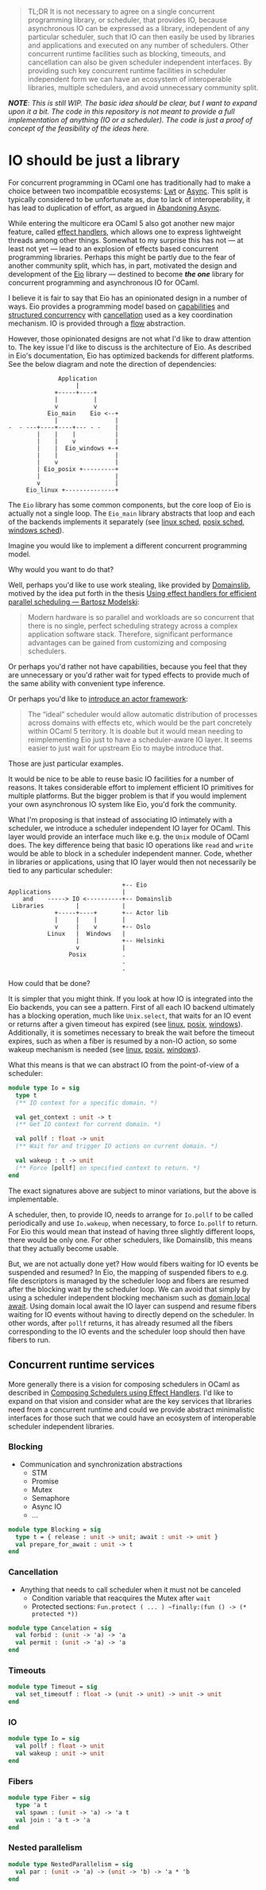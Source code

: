 > TL;DR It is not necessary to agree on a single concurrent programming library,
> or scheduler, that provides IO, because asynchronous IO can be expressed as a
> library, independent of any particular scheduler, such that IO can then easily
> be used by libraries and applications and executed on any number of
> schedulers. Other concurrent runtime facilities such as blocking, timeouts,
> and cancellation can also be given scheduler independent interfaces. By
> providing such key concurrent runtime facilities in scheduler independent form
> we can have an ecosystem of interoperable libraries, multiple schedulers, and
> avoid unnecessary community split.

**_NOTE_**: _This is still WIP. The basic idea should be clear, but I want to
expand upon it a bit. The code in this repository is not meant to provide a full
implementation of anything (IO or a scheduler). The code is just a proof of
concept of the feasibility of the ideas here._

# IO should be just a library

For concurrent programming in OCaml one has traditionally had to make a choice
between two incompatible ecosystems:
[Lwt](https://ocsigen.org/lwt/latest/manual/manual) or
[Async](https://opensource.janestreet.com/async/). This split is typically
considered to be unfortunate as, due to lack of interoperability, it has lead to
duplication of effort, as argued in
[Abandoning Async](http://rgrinberg.com/posts/abandoning-async/).

While entering the multicore era OCaml 5 also got another new major feature,
called [effect handlers](https://v2.ocaml.org/manual/effects.html), which allows
one to express lightweight threads among other things. Somewhat to my surprise
this has not &mdash; at least not yet &mdash; lead to an explosion of effects
based concurrent programming libraries. Perhaps this might be partly due to the
fear of another community split, which has, in part, motivated the design and
development of the [Eio](https://github.com/ocaml-multicore/eio#readme) library
&mdash; destined to become **_the one_** library for concurrent programming and
asynchronous IO for OCaml.

I believe it is fair to say that Eio has an opinionated design in a number of
ways. Eio provides a programming model based on
[capabilities](https://github.com/ocaml-multicore/eio#design-note-capabilities)
and [structured concurrency](https://github.com/ocaml-multicore/eio#switches)
with [cancellation](https://github.com/ocaml-multicore/eio#switches) used as a
key coordination mechanism. IO is provided through a
[flow](https://ocaml-multicore.github.io/eio/eio/Eio/Flow/index.html)
abstraction.

However, those opinionated designs are not what I'd like to draw attention to.
The key issue I'd like to discuss is the architecture of Eio. As described in
Eio's documentation, Eio has optimized backends for different platforms. See the
below diagram and note the direction of dependencies:

```
              Application
                   |
             +-----+----+
             |          |
             v          v
           Eio_main    Eio <--+
             |                |
-  - ---+----+----+--- - -    |
        |    |    |           |
        |    |    v           |
        |    |  Eio_windows +-+
        |    |                |
        |    v                |
        | Eio_posix +---------+
        |                     |
        v                     |
     Eio_linux +--------------+
```

The `Eio` library has some common components, but the core loop of Eio is
actually not a single loop. The `Eio_main` library abstracts that loop and each
of the backends implements it separately (see
[linux sched](https://github.com/ocaml-multicore/eio/blob/75c27bf50e986cc80bdcd1932a48286b56ab620f/lib_eio_linux/sched.ml#L387),
[posix sched](https://github.com/ocaml-multicore/eio/blob/75c27bf50e986cc80bdcd1932a48286b56ab620f/lib_eio_posix/sched.ml#L314),
[windows sched](https://github.com/ocaml-multicore/eio/blob/75c27bf50e986cc80bdcd1932a48286b56ab620f/lib_eio_windows/sched.ml#L318)).

Imagine you would like to implement a different concurrent programming model.

Why would you want to do that?

Well, perhaps you'd like to use work stealing, like provided by
[Domainslib](https://github.com/ocaml-multicore/domainslib#readme), motived by
the idea put forth in the thesis
[Using effect handlers for efficient parallel scheduling &mdash; Bartosz Modelski](https://k-lifo.com/mphil.pdf):

> Modern hardware is so parallel and workloads are so concurrent that there is
> no single, perfect scheduling strategy across a complex application software
> stack. Therefore, significant performance advantages can be gained from
> customizing and composing schedulers.

Or perhaps you'd rather not have capabilities, because you feel that they are
unnecessary or you'd rather wait for typed effects to provide much of the same
ability with convenient type inference.

Or perhaps you'd like to
[introduce an actor framework](https://discuss.ocaml.org/t/rfc-for-a-distributed-process-actor-model-library/12004/5):

> The “ideal” scheduler would allow automatic distribution of processes across
> domains with effects etc, which would be the part concretely within OCaml 5
> territory. It is doable but it would mean needing to reimplementing Eio just
> to have a scheduler-aware IO layer. It seems easier to just wait for upstream
> Eio to maybe introduce that.

Those are just particular examples. <!-- selective IO primitives, better
support for parallelism, ... -->

It would be nice to be able to reuse basic IO facilities for a number of
reasons. It takes considerable effort to implement efficient IO primitives for
multiple platforms. But the bigger problem is that if you would implement your
own asynchronous IO system like Eio, you'd fork the community.

What I'm proposing is that instead of associating IO intimately with a
scheduler, we introduce a scheduler independent IO layer for OCaml. This layer
would provide an interface much like e.g. the `Unix` module of OCaml does. The
key difference being that basic IO operations like `read` and `write` would be
able to block in a scheduler independent manner. Code, whether in libraries or
applications, using that IO layer would then not necessarily be tied to any
particular scheduler:

```
                                +-- Eio
Applications                    |
    and    -----> IO <----------+-- Domainslib
 Libraries         |            |
             +-----+----+       +-- Actor lib
             |     |    |       |
             v     |    v       +-- Oslo
           Linux   |  Windows   |
                   |            +-- Helsinki
                   v            |
                 Posix          .
                                .
                                .
```

How could that be done?

It is simpler that you might think. If you look at how IO is integrated into the
Eio backends, you can see a pattern. First of all each IO backend ultimately has
a blocking operation, much like `Unix.select`, that waits for an IO event or
returns after a given timeout has expired (see
[linux](https://github.com/ocaml-multicore/eio/blob/75c27bf50e986cc80bdcd1932a48286b56ab620f/lib_eio_linux/sched.ml#L246),
[posix](https://github.com/ocaml-multicore/eio/blob/75c27bf50e986cc80bdcd1932a48286b56ab620f/lib_eio_posix/sched.ml#L206),
[windows](https://github.com/ocaml-multicore/eio/blob/75c27bf50e986cc80bdcd1932a48286b56ab620f/lib_eio_windows/sched.ml#L211)).
Additionally, it is sometimes necessary to break the wait before the timeout
expires, such as when a fiber is resumed by a non-IO action, so some wakeup
mechanism is needed (see
[linux](https://github.com/ocaml-multicore/eio/blob/75c27bf50e986cc80bdcd1932a48286b56ab620f/lib_eio_linux/sched.ml#L86),
[posix](https://github.com/ocaml-multicore/eio/blob/75c27bf50e986cc80bdcd1932a48286b56ab620f/lib_eio_posix/sched.ml#L71),
[windows](https://github.com/ocaml-multicore/eio/blob/75c27bf50e986cc80bdcd1932a48286b56ab620f/lib_eio_windows/sched.ml#L82)).

What this means is that we can abstract IO from the point-of-view of a
scheduler:

```ocaml
module type Io = sig
  type t
  (** IO context for a specific domain. *)

  val get_context : unit -> t
  (** Get IO context for current domain. *)

  val pollf : float -> unit
  (** Wait for and trigger IO actions on current domain. *)

  val wakeup : t -> unit
  (** Force [pollf] on specified context to return. *)
end
```

The exact signatures above are subject to minor variations, but the above is
implementable.

A scheduler, then, to provide IO, needs to arrange for `Io.pollf` to be called
periodically and use `Io.wakeup`, when necessary, to force `Io.pollf` to return.
For Eio this would mean that instead of having three slightly different loops,
there would be only one. For other schedulers, like Domainslib, this means that
they actually become usable.

But, we are not actually done yet? How would fibers waiting for IO events be
suspended and resumed? In Eio, the mapping of suspended fibers to e.g. file
descriptors is managed by the scheduler loop and fibers are resumed after the
blocking wait by the scheduler loop. We can avoid that simply by using a
scheduler independent blocking mechanism such as
[domain local await](https://github.com/ocaml-multicore/domain-local-await/#readme).
Using domain local await the IO layer can suspend and resume fibers waiting for
IO events without having to directly depend on the scheduler. In other words,
after `pollf` returns, it has already resumed all the fibers corresponding to
the IO events and the scheduler loop should then have fibers to run.

## Concurrent runtime services

More generally there is a vision for composing schedulers in OCaml as described
in
[Composing Schedulers using Effect Handlers](https://kcsrk.info/papers/compose_ocaml22.pdf).
I'd like to expand on that vision and consider what are the key services that
libraries need from a concurrent runtime and could we provide abstract
minimalistic interfaces for those such that we could have an ecosystem of
interoperable scheduler independent libraries.

### Blocking

- Communication and synchronization abstractions
  - STM
  - Promise
  - Mutex
  - Semaphore
  - Async IO
  - ...

```ocaml
module type Blocking = sig
  type t = { release : unit -> unit; await : unit -> unit }
  val prepare_for_await : unit -> t
end
```

### Cancellation

- Anything that needs to call scheduler when it must not be canceled
  - Condition variable that reacquires the Mutex after `wait`
  - Protected sections:
    `Fun.protect ( ... ) ~finally:(fun () -> (* protected *))`

```ocaml
module type Cancelation = sig
  val forbid : (unit -> 'a) -> 'a
  val permit : (unit -> 'a) -> 'a
end
```

### Timeouts

```ocaml
module type Timeout = sig
  val set_timeoutf : float -> (unit -> unit) -> unit -> unit
end
```

### IO

```ocaml
module type Io = sig
  val pollf : float -> unit
  val wakeup : unit -> unit
end
```

### Fibers

```ocaml
module type Fiber = sig
  type 'a t
  val spawn : (unit -> 'a) -> 'a t
  val join : 'a t -> 'a
end
```

### Nested parallelism

```ocaml
module type NestedParallelism = sig
  val par : (unit -> 'a) -> (unit -> 'b) -> 'a * 'b
end
```

